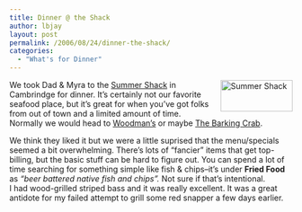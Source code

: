 ```yaml
---
title: Dinner @ the Shack
author: lbjay
layout: post
permalink: /2006/08/24/dinner-the-shack/
categories:
  - "What's for Dinner"
---
```

<abbr class="unapi-id" title=""><!-- &nbsp; --></abbr> 

<img width="128" height="56" alt="Summer Shack" id="image7" title="Summer Shack" style="margin-left: 10px; margin-bottom: 5px; float: right" src="http://www.f00die.com/static/uploads/2006/08/inner_image_cambridge.thumbnail.gif" />We took Dad &#038; Myra to the [Summer Shack][1] in Cambrindge for dinner. It&#8217;s certainly not our favorite seafood place, but it&#8217;s great for when you&#8217;ve got folks from out of town and a limited amount of time. Normally we would head to <a rel="lightbox" title="Woodman's" href="http://www.f00die.com/static/uploads/2006/08/inner_image_cambridge.thumbnail.gif">Woodman&#8217;s</a> or maybe [The Barking Crab][2].

We think they liked it but we were a little suprised that the menu/specials seemed a bit overwhelming. There&#8217;s lots of &#8220;fancier&#8221; items that get top-billing, but the basic stuff can be hard to figure out. You can spend a lot of time searching for something simple like fish &#038; chips&#8211;it&#8217;s under **Fried Food** as *&#8220;beer battered native fish and chips&#8221;.* Not sure if that&#8217;s intentional.  
I had wood-grilled striped bass and it was really excellent. It was a great antidote for my failed attempt to grill some red snapper a few days earlier.

 [1]: http://www.summershackrestaurant.com/Locations_Cambridge.asp
 [2]: http://www.barkingcrab.com/ "Barking Crab"